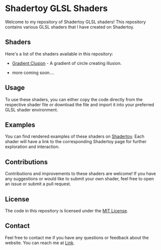 # Shadertoy GLSL Shaders

Welcome to my repository of Shadertoy GLSL shaders! This repository contains various GLSL shaders that I have created on Shadertoy.

## Shaders

Here's a list of the shaders available in this repository:

- [Gradient Clusion](gradeint_clusion.glsl) - A gradient of circle creating illusion.

- more coming soon....

## Usage

To use these shaders, you can either copy the code directly from the respective shader file or download the file and import it into your preferred GLSL shader environment.

## Examples

You can find rendered examples of these shaders on [Shadertoy](https://www.shadertoy.com/). Each shader will have a link to the corresponding Shadertoy page for further exploration and interaction.

## Contributions

Contributions and improvements to these shaders are welcome! If you have any suggestions or would like to submit your own shader, feel free to open an issue or submit a pull request.

## License

The code in this repository is licensed under the [MIT License](LICENSE).


## Contact
Feel free to contact me if you have any questions or feedback about the website. You can reach me at [Link](https://bento.me/suhel).
